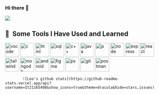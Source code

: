 ### Hi there 👋
![](https://github-readme-stats.vercel.app/api/top-langs/?username=It21165498&hide_border=false&include_all_commits=true&theme=dark&count_private=true&layout=compact)

<h2> 🚀 &nbsp;Some Tools I Have Used and Learned</h2>
<p align="left">
          <img src="https://cdn.jsdelivr.net/gh/devicons/devicon/icons/vscode/vscode-original.svg" alt="vscode" width="45" height="45"/>
          <img src="https://cdn.jsdelivr.net/gh/devicons/devicon/icons/c/c-original.svg" alt="c" width="45" height="45"/>
          <img src="https://cdn.jsdelivr.net/gh/devicons/devicon/icons/html5/html5-original-wordmark.svg" alt="html" width="45" height="45"/> 
          <img src="https://cdn.jsdelivr.net/gh/devicons/devicon/icons/mysql/mysql-original-wordmark.svg" alt="sql" width="45" height="45"/>        
          <img src="https://cdn.jsdelivr.net/gh/devicons/devicon/icons/cplusplus/cplusplus-original.svg" alt="c++" width="45" height="45" />        
          <img src="https://cdn.jsdelivr.net/gh/devicons/devicon/icons/java/java-original-wordmark.svg" alt="java" width="45" height="45"/>
          <img src="https://cdn.jsdelivr.net/gh/devicons/devicon/icons/javascript/javascript-original.svg" alt="js" width="45" height="45"/>
          <img src="https://cdn.jsdelivr.net/gh/devicons/devicon/icons/nodejs/nodejs-original-wordmark.svg" alt="node" width="45" height="45"/>
          <img src="https://cdn.jsdelivr.net/gh/devicons/devicon/icons/express/express-original-wordmark.svg" alt="express" width="45" height="45"/>
          <img src="https://cdn.jsdelivr.net/gh/devicons/devicon/icons/react/react-original-wordmark.svg"  alt="react" width="45" height="45"/>
          <img src="https://cdn.jsdelivr.net/gh/devicons/devicon/icons/tailwindcss/tailwindcss-original-wordmark.svg" alt="tailwind" width="45" height="45"/>
          <img src="https://cdn.jsdelivr.net/gh/devicons/devicon/icons/mongodb/mongodb-original-wordmark.svg" alt="mongodb" width="45" height="45"/>
          <img src="https://cdn.jsdelivr.net/gh/devicons/devicon/icons/androidstudio/androidstudio-original.svg" alt="android" width="45" height="45"/>
          <img src="https://cdn.jsdelivr.net/gh/devicons/devicon/icons/figma/figma-original.svg" alt="figma" width="45" height="45"/>
          <img src="https://cdn.jsdelivr.net/gh/devicons/devicon/icons/photoshop/photoshop-plain.svg" alt="ps" width="45" height="45"/>
          <img src="https://cdn.jsdelivr.net/gh/devicons/devicon/icons/git/git-plain-wordmark.svg" alt="git" width="45" height="45"/>
          <img src="https://www.vectorlogo.zone/logos/getpostman/getpostman-icon.svg" alt="postman" width="45" height="45"/>         


            ![Leo's github stats](https://github-readme-stats.vercel.app/api?username=It21165498&show_icons=true&theme=dracula&hide=stars,issues)
          
</p>

<!--
**It21165498/It21165498** is a ✨ _special_ ✨ repository because its `README.md` (this file) appears on your GitHub profile.

Here are some ideas to get you started:

- 🔭 I’m currently working on ...
- 🌱 I’m currently learning ...
- 👯 I’m looking to collaborate on ...
- 🤔 I’m looking for help with ...
- 💬 Ask me about ...
- 📫 How to reach me: ...
- 😄 Pronouns: ...
- ⚡ Fun fact: ...
-->
